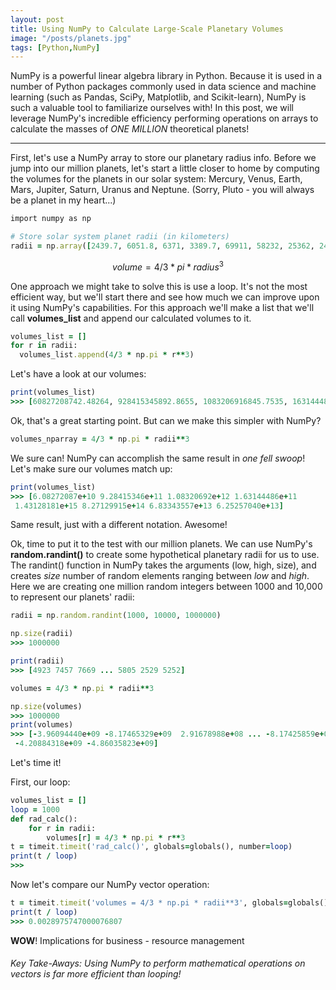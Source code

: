 ```yaml
---
layout: post
title: Using NumPy to Calculate Large-Scale Planetary Volumes
image: "/posts/planets.jpg"
tags: [Python,NumPy]
---
```


NumPy is a powerful linear algebra library in Python. Because it is used in a number of Python packages commonly used in data science and machine learning (such as Pandas, SciPy, Matplotlib, and Scikit-learn), NumPy is such a valuable tool to familiarize ourselves with! In this post, we will leverage NumPy's incredible efficiency performing operations on arrays to calculate the masses of *ONE MILLION* theoretical planets! 

---

First, let's use a NumPy array to store our planetary radius info. Before we jump into our million planets, let's start a little closer to home by computing the volumes for the planets in our solar system: Mercury, Venus, Earth, Mars, Jupiter, Saturn, Uranus and Neptune. (Sorry, Pluto - you will always be a planet in my heart...)

```ruby
import numpy as np

# Store solar system planet radii (in kilometers)
radii = np.array([2439.7, 6051.8, 6371, 3389.7, 69911, 58232, 25362, 24622])
```

```math
volume = 4/3 * pi * radius^3
```
One approach we might take to solve this is use a loop. It's not the most efficient way, but we'll start there and see how much we can improve upon it using NumPy's capabilities. For this approach we'll make a list that we'll call **volumes_list** and append our calculated volumes to it.

```ruby
volumes_list = []
for r in radii:
  volumes_list.append(4/3 * np.pi * r**3)
```
Let's have a look at our volumes:

```ruby
print(volumes_list)
>>> [60827208742.48264, 928415345892.8655, 1083206916845.7535, 163144485780.68842, 1431281810739357.2, 827129915150897.5, 68334355695583.96, 62525703987420.89]
```
Ok, that's a great starting point. But can we make this simpler with NumPy?

```ruby
volumes_nparray = 4/3 * np.pi * radii**3
```
We sure can! NumPy can accomplish the same result in *one fell swoop*! Let's make sure our volumes match up:

```ruby
print(volumes_list)
>>> [6.08272087e+10 9.28415346e+11 1.08320692e+12 1.63144486e+11
 1.43128181e+15 8.27129915e+14 6.83343557e+13 6.25257040e+13]
```
Same result, just with a different notation. Awesome!

Ok, time to put it to the test with our million planets. We can use NumPy's **random.randint()** to create some hypothetical planetary radii for us to use. The randint() function in NumPy takes the arguments (low, high, size), and creates *size* number of random elements ranging between *low* and *high*. Here we are creating one million random integers between 1000 and 10,000 to represent our planets' radii:

```ruby
radii = np.random.randint(1000, 10000, 1000000)
```

```ruby
np.size(radii)
>>> 1000000

print(radii)
>>> [4923 7457 7669 ... 5805 2529 5252]
```

```ruby
volumes = 4/3 * np.pi * radii**3
```

```ruby
np.size(volumes)
>>> 1000000
print(volumes)
>>> [-3.96094440e+09 -8.17465329e+09  2.91678988e+08 ... -8.17425859e+09
 -4.20884318e+09 -4.86035823e+09]
```
Let's time it!

First, our loop:
```ruby
volumes_list = []
loop = 1000
def rad_calc():
    for r in radii:
        volumes[r] = 4/3 * np.pi * r**3
t = timeit.timeit('rad_calc()', globals=globals(), number=loop)
print(t / loop)
>>>
```

Now let's compare our NumPy vector operation:

```ruby
t = timeit.timeit('volumes = 4/3 * np.pi * radii**3', globals=globals(), number=loop)
print(t / loop)
>>> 0.0028975747000076807
```
**WOW**! 
Implications for business - resource management


###### Key Take-Aways: Using NumPy to perform mathematical operations on vectors is far more efficient than looping!


